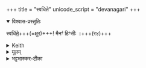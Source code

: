 +++
title = "स्वधिते"
unicode_script = "devanagari"
+++

<details open><summary>विश्वास-प्रस्तुतिः</summary>

स्वधि॑ते॒+++(=क्षुर)+++! मैनꣳ॑ हिꣳसीः  ।+++(र४)+++
</details>

<details><summary>Keith</summary>

Axe, hurt him not.
</details>

<details><summary>मूलम्</summary>

स्वधि॑ते॒ मैनꣳ॑ हिꣳसीः  ।
</details>

<details><summary>भट्टभास्कर-टीका</summary>

3तस्मिन् बर्हिषि स्वधितिं तिर्यञ्चं निदधाति - स्वधित इति ॥ स्वस्मिन् प्रयोजने धितिरवस्थानमस्येति स्वधितिः स्वकार्यसमर्थः । धाञः आकारस्येकारः, बहुव्रीहित्वात्पूर्वपदप्रकृतिस्वरत्वम्, इह त्वामन्त्रिताद्युदात्तत्वम् । हे स्वधिते क्षुर एनं यजमानं मा हिंसीः । हिंसाप्रतिषेधो वप्तुरप्रमादाय ॥

+++(अन्यत्र -)+++ 4स्वधितिना तिर्यञ्चं प्रहरति - स्वधिते मैनं हिंसीरिति ॥ हे स्वधिते त्वमप्येनं मा हिंसीः उत्तमामेव गतिं गमय । व्याख्यातौ च प्रागेवेतौ मन्त्रौ । 'अनक्षसङ्गं वृश्चेत्' इत्यादि ब्राह्मणम् ॥
</details>

